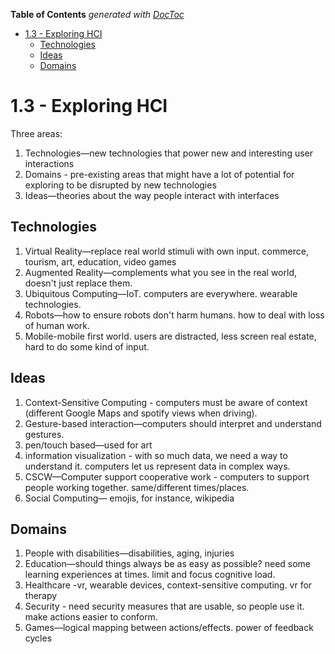 <!-- START doctoc generated TOC please keep comment here to allow auto update -->
<!-- DON'T EDIT THIS SECTION, INSTEAD RE-RUN doctoc TO UPDATE -->
**Table of Contents** *generated with [DocToc](https://github.com/thlorenz/doctoc)*

- [1.3 - Exploring HCI](#13---exploring-hci)
  - [Technologies](#technologies)
  - [Ideas](#ideas)
  - [Domains](#domains)

<!-- END doctoc generated TOC please keep comment here to allow auto update -->

# 1.3 - Exploring HCI

Three areas:

1. Technologies—new technologies that power new and interesting user interactions
2. Domains - pre-existing areas that might have a lot of potential for exploring to be disrupted by
   new technologies
3. Ideas—theories about the way people interact with interfaces

## Technologies

1. Virtual Reality—replace real world stimuli with own input. 
commerce, tourism, art, education,
   video games
2. Augmented Reality—complements what you see in the real world, doesn't just replace them.
3. Ubiquitous Computing—IoT. computers are everywhere. wearable technologies.
4. Robots—how to ensure robots don't harm humans. how to deal with loss of human work.
5. Mobile-mobile first world.
users are distracted, less screen real estate, hard to do some kind
   of input.

## Ideas

1. Context-Sensitive Computing - computers must be aware of context (different Google Maps and
   spotify views when driving).
2. Gesture-based interaction—computers should interpret and understand gestures.
3. pen/touch based—used for art
4. information visualization - with so much data, we need a way to understand it. computers let us
    represent data in complex ways.
5. CSCW—Computer support cooperative work - computers to support people working together.
   same/different times/places.
6. Social Computing— emojis, for instance, wikipedia

## Domains

1. People with disabilities—disabilities, aging, injuries
2. Education—should things always be as easy as possible?
need some learning experiences at times.
   limit and focus cognitive load.
3. Healthcare -vr, wearable devices, context-sensitive computing. vr for therapy
4. Security - need security measures that are usable, so people use it. make actions easier to
   conform.
5. Games—logical mapping between actions/effects. power of feedback cycles
